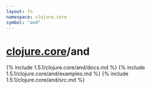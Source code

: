 ```yaml
---
layout: fn
namespace: clojure.core
symbol: "and"
---
```


# [clojure.core](../)/and

{% include 1.5.1/clojure.core/and/docs.md %}
{% include 1.5.1/clojure.core/and/examples.md %}
{% include 1.5.1/clojure.core/and/src.md %}


